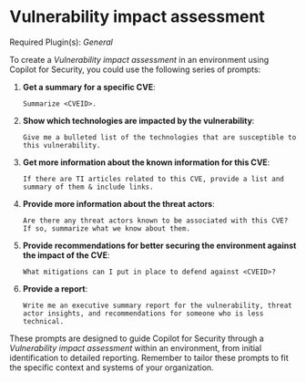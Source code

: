 # Vulnerability impact assessment

Required Plugin(s): *General*

To create a *Vulnerability impact assessment* in an environment using Copilot for Security, you could use the following series of prompts:

1. **Get a summary for a specific CVE**:
   ```
   Summarize <CVEID>.
   ```

2. **Show which technologies are impacted by the vulnerability**:
   ```
   Give me a bulleted list of the technologies that are susceptible to this vulnerability.
   ```

3. **Get more information about the known information for this CVE**:
   ```
   If there are TI articles related to this CVE, provide a list and summary of them & include links.
   ```

4. **Provide more information about the threat actors**:
   ```
   Are there any threat actors known to be associated with this CVE? If so, summarize what we know about them.
   ```

5. **Provide recommendations for better securing the environment against the impact of the CVE**:
   ```
   What mitigations can I put in place to defend against <CVEID>?
   ```

6. **Provide a report**:
   ```
   Write me an executive summary report for the vulnerability, threat actor insights, and recommendations for someone who is less technical.
   ```


These prompts are designed to guide Copilot for Security through a *Vulnerability impact assessment* within an environment, from initial identification to detailed reporting. Remember to tailor these prompts to fit the specific context and systems of your organization.
